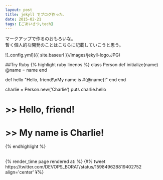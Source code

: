 ```yaml
---
layout: post
title: jekyll でブログ作った．
date: 2015-02-21
tags: [ごあいさつ,tech]
---
```


マークアップで作るのおもろいな。<br/>
暫く個人的な開発のことはこちらに記載していこうと思う。<br/>

![_config.yml]({{ site.baseurl }}/images/jekyll-logo.JPG)

##Try Ruby
{% highlight ruby linenos %}
class Person
  def initialize(name)
    @name = name
  end
  
  def hello
    "Hello, friend!\nMy name is #{@name}!"
  end
end

charlie = Person.new('Charlie')
puts charlie.hello

# >> Hello, friend!
# >> My name is Charlie!
{% endhighlight %}

<br/>
{% render_time page rendered at: %}
{¥% tweet https://twitter.com/DEVOPS_BORAT/status/159849628819402752 align='center' ¥%}
